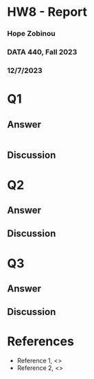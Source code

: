 # HW8 - Report
### Hope Zobinou
### DATA 440, Fall 2023
### 12/7/2023

# Q1

## Answer

```python
```
## Discussion

# Q2

## Answer

## Discussion

# Q3

## Answer

## Discussion

# References

* Reference 1, <>
* Reference 2, <>
